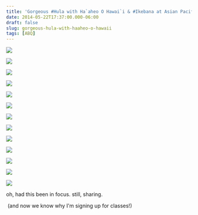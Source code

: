 ```yaml
---
title: 'Gorgeous #Hula with Ha`aheo O Hawai`i & #Ikebana at Asian Pacific Fest @nuclearmuseum #ABQ'
date: 2014-05-22T17:37:00.000-06:00
draft: false
slug: gorgeous-hula-with-haaheo-o-hawaii
tags: [ABQ]
---
```


![](/images/blog/legacy/DSC01834+(Medium).JPG)

  

![](/images/blog/legacy/DSC01875+(Medium).JPG)

  

![](/images/blog/legacy/DSC01876+(Medium).JPG)

  

![](/images/blog/legacy/DSC01877+(Medium).JPG)

  

![](/images/blog/legacy/DSC01881+(Medium).JPG)

  

![](/images/blog/legacy/DSC01891+(Medium).JPG)

  

![](/images/blog/legacy/DSC01892+(Medium).JPG)

![](/images/blog/legacy/DSC01899+(Medium).JPG)

  

![](/images/blog/legacy/DSC01900+(Medium).JPG)

  

![](/images/blog/legacy/DSC01905+(Medium).JPG)

  

![](/images/blog/legacy/DSC01912+(Medium).JPG)

  

![](/images/blog/legacy/DSC01915+%28Medium%29.JPG)

  

![](/images/blog/legacy/DSC01894+%28Medium%29.JPG)

oh, had this been in focus. still, sharing.

  

  

  

  

  

 (and now we know why I'm signing up for classes!)